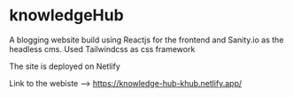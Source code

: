 # knowledgeHub

A blogging website build using Reactjs for the frontend and Sanity.io as the headless cms. 
Used Tailwindcss as css framework 


The site is deployed on Netlify 

Link to the webiste -->   https://knowledge-hub-khub.netlify.app/ 
